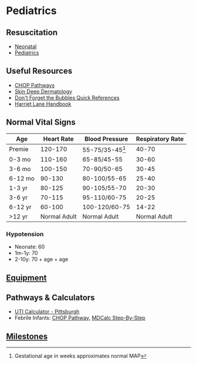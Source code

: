 # Pediatrics

## Resuscitation

- [Neonatal](/pediatrics/neonatal)
- [Pediatrics](/pediatrics/pediatric_resuscitation)


## Useful Resources

- [CHOP Pathways](https://www.chop.edu/pathways-library/emergency)
- [Skin Deep Dermatology](https://dftbskindeep.com/)
- [Don't Forget the Bubbles Quick References](https://dontforgetthebubbles.com/quick-reference/)
- [Harriet Lane Handbook](https://www.unboundmedicine.com/harrietlane/)

## Normal Vital Signs
| Age     	| Heart Rate   	| Blood Pressure 	| Respiratory Rate 	|
|---------	|--------------	|----------------	|------------------	|
| Premie  	| 120-170      	| 55-75/35-45[^1]   	| 40-70            	|
| 0-3 mo  	| 110-160      	| 65-85/45-55    	| 30-60            	|
| 3-6 mo  	| 100-150      	| 70-90/50-65    	| 30-45            	|
| 6-12 mo 	| 90-130       	| 80-100/55-65   	| 25-40            	|
| 1-3 yr  	| 80-125       	| 90-105/55-70   	| 20-30            	|
| 3-6 yr  	| 70-115       	| 95-110/60-75   	| 20-25            	|
| 6-12 yr 	| 60-100       	| 100-120/60-75  	| 14-22            	|
| >12 yr  	| Normal Adult 	| Normal Adult   	| Normal Adult     	|


### Hypotension
- Neonate: 60
- 1m-1y: 70
- 2-10y: 70 + age + age

## [Equipment](/pediatrics/equipment)

## Pathways & Calculators

- [UTI Calculator - Pittsburgh](https://uticalc.pitt.edu/)
- Febrile Infants: [CHOP Pathway](https://www.chop.edu/clinical-pathway/febrile-infant-emergent-evaluation-clinical-pathway), [MDCalc Step-By-Step](https://www.mdcalc.com/calc/1801/step-step-approach-febrile-infants)


## [Milestones](/pediatrics/milestones)

[^1]: Gestational age in weeks approximates normal MAP